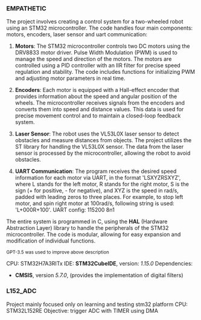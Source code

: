 ### EMPATHETIC
The project involves creating a control system for a two-wheeled robot using an STM32 microcontroller. The code handles four main components: motors, encoders, laser sensor and uart communication:

1. **Motors**: The STM32 microcontroller controls two DC motors using the DRV8833 motor driver. Pulse Width Modulation (PWM) is used to manage the speed and direction of the motors. The motors are controlled using a PID controller with an IIR filter for precise speed regulation and stability. The code includes functions for initializing PWM and adjusting motor parameters in real time.

2. **Encoders**: Each motor is equipped with a Hall-effect encoder that provides information about the speed and angular position of the wheels. The microcontroller receives signals from the encoders and converts them into speed and distance values. This data is used for precise movement control and to maintain a closed-loop feedback system.

3. **Laser Sensor**: The robot uses the VL53L0X laser sensor to detect obstacles and measure distances from objects. The project utilizes the ST library for handling the VL53L0X sensor. The data from the laser sensor is processed by the microcontroller, allowing the robot to avoid obstacles.

4. **UART Communication**: The program receives the desired speed information for each motor via UART, in the format 'LSXYZRSXYZ', where L stands for the left motor, R stands for the right motor, S is the sign (+ for positive, - for negative), and XYZ is the speed in rad/s, padded with leading zeros to three places. For example, to stop left motor, and spin right motor at 100rad/s, following string is used: 'L+000R+100'. 
UART config: 115200 8n1

The entire system is programmed in C, using the **HAL** (Hardware Abstraction Layer) library to handle the peripherals of the STM32 microcontroller. The code is modular, allowing for easy expansion and modification of individual functions.

<span style="font-size: 0.75rem;">GPT-3.5 was used to improve above description</span>

CPU: STM32H7A3RITx
IDE: **STM32CubeIDE**, version: *1.15.0*
Dependencies:
- **CMSIS**, version *5.7.0*, (provides the implementation of digital filters)

### L152_ADC
Project mainly focused only on learning and testing stm32 platform
CPU: STM32L152RE
Objective: trigger ADC with TIMER using DMA
